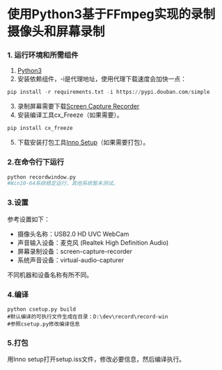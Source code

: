 # 使用Python3基于FFmpeg实现的录制摄像头和屏幕录制
### 1. 运行环境和所需组件
  1. [Python3](https://www.python.org/downloads)
  2. 安装依赖组件，-i是代理地址，使用代理下载速度会加快一点：
```python
pip install -r requirements.txt -i https://pypi.douban.com/simple
```
  3. 录制屏幕需要下载[Screen Capture Recorder](https://sourceforge.net/projects/screencapturer/)
  4. 安装编译工具cx_Freeze（如果需要）。
  ```python
  pip install cx_freeze
  ```
  5. 下载安装打包工具[Inno Setup](http://www.jrsoftware.org/isinfo.php)（如果需要打包）。
### 2.在命令行下运行
```python
python recordwindow.py
#Win10-64系统稳定运行，其他系统暂未测试。
```
### 3.设置
参考设置如下：
* 摄像头名称：USB2.0 HD UVC WebCam
* 声音输入设备：麦克风 (Realtek High Definition Audio)
* 屏幕录制设备：screen-capture-recorder
* 系统声音设备：virtual-audio-capturer

不同机器和设备名称有所不同。
### 4.编译
```
python csetup.py build
#默认编译的可执行文件生成在目录：D:\dev\record\record-win
#参照csetup.py修改编译信息
```
### 5.打包
用Inno setup打开setup.iss文件，修改必要信息，然后编译执行。
